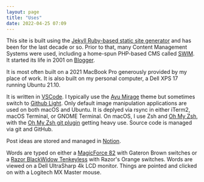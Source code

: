 ```yaml
---
layout: page
title: "Uses"
date: 2022-04-25 07:09
---
```


This site is built using the [Jekyll Ruby-based static site generator](https://jekyllrb.com/) and has been for the last decade or so. Prior to that, many Content Management Systems were used, including a home-spun PHP-based CMS called [SWIM](https://daniel.industries/2017/12/26/swim-stock-take-part-2/). It started its life in 2001 on [Blogger](https://www.blogger.com/).

It is most often built on a 2021 MacBook Pro generously provided by my place of work. It is also built on my personal computer, a Dell XPS 17 running Ubuntu 21.10.

It is written in [VSCode](https://code.visualstudio.com/). I typically use the [Ayu Mirage](https://github.com/ayu-theme/vscode-ayu#mirage) theme but sometimes switch to [Github Light](https://github.com/primer/github-vscode-theme). Only default image manipulation applications are used on both macOS and Ubuntu. It is deplyed via rsync in either iTerm2, macOS Terminal, or GNOME Terminal. On macOS, I use Zsh and [Oh My Zsh](https://ohmyz.sh/), with the [Oh My Zsh git plugin](https://github.com/ohmyzsh/ohmyzsh/tree/master/plugins/git) getting heavy use. Source code is managed via git and GitHub.

Post ideas are stored and managed in [Notion](https://www.notion.so/).

Words are typed on either a [MagicForce 82](https://drop.com/buy/magicforce-82-key-mechanical-keyboard) with Gateron Brown switches or a [Razor BlackWidow Tenkeyless](https://www.razer.com/gaming-keyboards/razer-blackwidow-v3-tenkeyless) with Razor's Orange switches. Words are viewed on a Dell UltraSharp 4k LCD monitor. Things are pointed and clicked on with a Logitech MX Master mouse.

